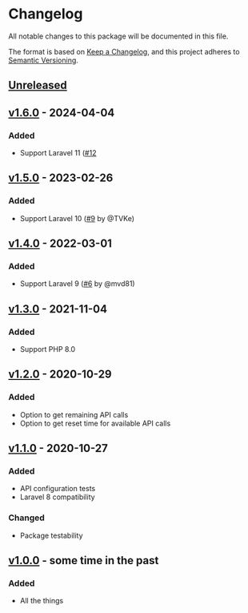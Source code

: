 # Changelog
All notable changes to this package will be documented in this file.

The format is based on [Keep a Changelog](https://keepachangelog.com/en/1.0.0/),
and this project adheres to [Semantic Versioning](https://semver.org/spec/v2.0.0.html).

## [Unreleased]

## [v1.6.0] - 2024-04-04
### Added
- Support Laravel 11 ([#12](https://github.com/timothydc/laravel-lightspeed-ecom-api/pull/12)

## [v1.5.0] - 2023-02-26
### Added
- Support Laravel 10 ([#9](https://github.com/timothydc/laravel-lightspeed-ecom-api/pull/9) by @TVKe)

## [v1.4.0] - 2022-03-01
### Added
- Support Laravel 9 ([#6](https://github.com/timothydc/laravel-lightspeed-ecom-api/pull/6) by @mvd81)

## [v1.3.0] - 2021-11-04
### Added
- Support PHP 8.0

## [v1.2.0] - 2020-10-29
### Added
- Option to get remaining API calls
- Option to get reset time for available API calls

## [v1.1.0] - 2020-10-27
### Added
- API configuration tests
- Laravel 8 compatibility
### Changed
- Package testability

## [v1.0.0] - some time in the past
### Added
- All the things

[Unreleased]: https://github.com/timothydc/laravel-lightspeed-ecom-api/compare/v1.6.0...HEAD
[v1.6.0]: https://github.com/timothydc/laravel-lightspeed-ecom-api/compare/v1.5.0...v1.6.0
[v1.5.0]: https://github.com/timothydc/laravel-lightspeed-ecom-api/compare/v1.4.0...v1.5.0
[v1.4.0]: https://github.com/timothydc/laravel-lightspeed-ecom-api/compare/v1.3.0...v1.4.0
[v1.3.0]: https://github.com/timothydc/laravel-lightspeed-ecom-api/compare/v1.2.0...v1.3.0
[v1.2.0]: https://github.com/timothydc/laravel-lightspeed-ecom-api/compare/v1.1.0...v1.2.0
[v1.1.0]: https://github.com/timothydc/laravel-lightspeed-ecom-api/compare/v1.0.0...v1.1.0
[v1.0.0]: https://github.com/timothydc/laravel-lightspeed-ecom-api/releases/tag/v1.0.0
